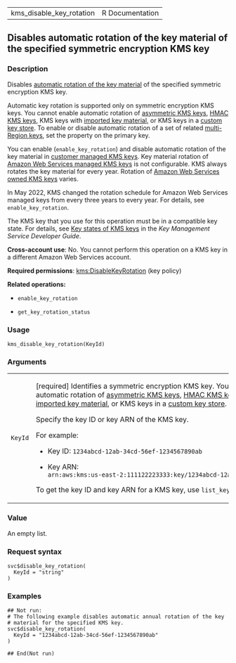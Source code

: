 <table style="width: 100%;">
<tbody>
<tr class="odd">
<td>kms_disable_key_rotation</td>
<td style="text-align: right;">R Documentation</td>
</tr>
</tbody>
</table>

## Disables automatic rotation of the key material of the specified symmetric encryption KMS key

### Description

Disables [automatic rotation of the key
material](https://docs.aws.amazon.com/kms/latest/developerguide/rotate-keys.html)
of the specified symmetric encryption KMS key.

Automatic key rotation is supported only on symmetric encryption KMS
keys. You cannot enable automatic rotation of [asymmetric KMS
keys](https://docs.aws.amazon.com/kms/latest/developerguide/symmetric-asymmetric.html),
[HMAC KMS
keys](https://docs.aws.amazon.com/kms/latest/developerguide/hmac.html),
KMS keys with [imported key
material](https://docs.aws.amazon.com/kms/latest/developerguide/importing-keys.html),
or KMS keys in a [custom key
store](https://docs.aws.amazon.com/kms/latest/developerguide/custom-key-store-overview.html).
To enable or disable automatic rotation of a set of related
[multi-Region
keys](https://docs.aws.amazon.com/kms/latest/developerguide/multi-region-keys-manage.html#multi-region-rotate),
set the property on the primary key.

You can enable (`enable_key_rotation`) and disable automatic rotation of
the key material in [customer managed KMS
keys](https://docs.aws.amazon.com/kms/latest/developerguide/concepts.html#customer-cmk).
Key material rotation of [Amazon Web Services managed KMS
keys](https://docs.aws.amazon.com/kms/latest/developerguide/concepts.html#aws-managed-cmk)
is not configurable. KMS always rotates the key material for every year.
Rotation of [Amazon Web Services owned KMS
keys](https://docs.aws.amazon.com/kms/latest/developerguide/concepts.html#aws-owned-cmk)
varies.

In May 2022, KMS changed the rotation schedule for Amazon Web Services
managed keys from every three years to every year. For details, see
`enable_key_rotation`.

The KMS key that you use for this operation must be in a compatible key
state. For details, see [Key states of KMS
keys](https://docs.aws.amazon.com/kms/latest/developerguide/key-state.html)
in the *Key Management Service Developer Guide*.

**Cross-account use**: No. You cannot perform this operation on a KMS
key in a different Amazon Web Services account.

**Required permissions**:
[kms:DisableKeyRotation](https://docs.aws.amazon.com/kms/latest/developerguide/kms-api-permissions-reference.html)
(key policy)

**Related operations:**

-   `enable_key_rotation`

-   `get_key_rotation_status`

### Usage

    kms_disable_key_rotation(KeyId)

### Arguments

<table>
<colgroup>
<col style="width: 35%" />
<col style="width: 65%" />
</colgroup>
<tbody>
<tr class="odd">
<td><code id="kms_disable_key_rotation_:_KeyId">KeyId</code></td>
<td><p>[required] Identifies a symmetric encryption KMS key. You cannot
enable or disable automatic rotation of <a
href="https://docs.aws.amazon.com/kms/latest/developerguide/symmetric-asymmetric.html#asymmetric-cmks">asymmetric
KMS keys</a>, <a
href="https://docs.aws.amazon.com/kms/latest/developerguide/hmac.html">HMAC
KMS keys</a>, KMS keys with <a
href="https://docs.aws.amazon.com/kms/latest/developerguide/importing-keys.html">imported
key material</a>, or KMS keys in a <a
href="https://docs.aws.amazon.com/kms/latest/developerguide/custom-key-store-overview.html">custom
key store</a>.</p>
<p>Specify the key ID or key ARN of the KMS key.</p>
<p>For example:</p>
<ul>
<li><p>Key ID: <code
style="white-space: pre;">⁠1234abcd-12ab-34cd-56ef-1234567890ab⁠</code></p></li>
<li><p>Key ARN: <code
style="white-space: pre;">⁠arn:aws:kms:us-east-2:111122223333:key/1234abcd-12ab-34cd-56ef-1234567890ab⁠</code></p></li>
</ul>
<p>To get the key ID and key ARN for a KMS key, use
<code>list_keys</code> or <code>describe_key</code>.</p></td>
</tr>
</tbody>
</table>

### Value

An empty list.

### Request syntax

    svc$disable_key_rotation(
      KeyId = "string"
    )

### Examples

    ## Not run: 
    # The following example disables automatic annual rotation of the key
    # material for the specified KMS key.
    svc$disable_key_rotation(
      KeyId = "1234abcd-12ab-34cd-56ef-1234567890ab"
    )

    ## End(Not run)
